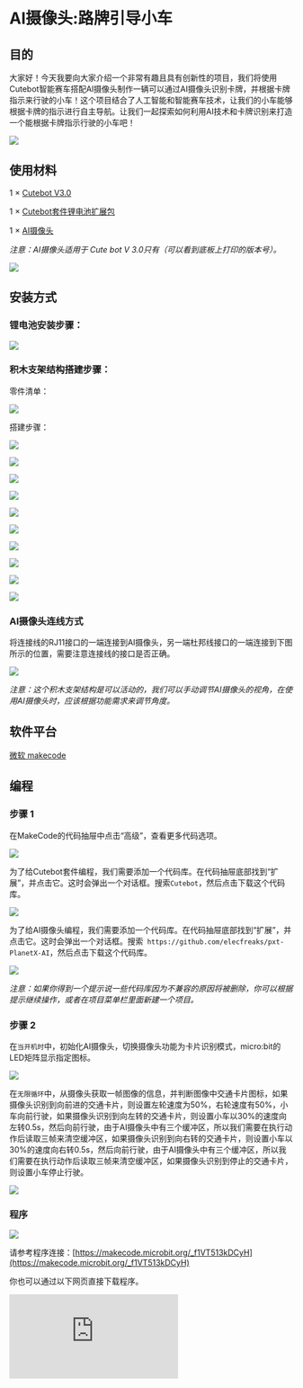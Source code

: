# AI摄像头:路牌引导小车

## 目的

大家好！今天我要向大家介绍一个非常有趣且具有创新性的项目，我们将使用Cutebot智能赛车搭配AI摄像头制作一辆可以通过AI摄像头识别卡牌，并根据卡牌指示来行驶的小车！这个项目结合了人工智能和智能赛车技术，让我们的小车能够根据卡牌的指示进行自主导航。让我们一起探索如何利用AI技术和卡牌识别来打造一个能根据卡牌指示行驶的小车吧！

![](./images/cutebot-case-17-01.png)

## 使用材料

1 × [Cutebot V3.0](https://item.taobao.com/item.htm?ft=t&id=598365555295)

1 × [Cutebot套件锂电池扩展包](https://item.taobao.com/item.htm?ft=t&id=640567252291)

1 × [AI摄像头](https://item.taobao.com/item.htm?ft=t&id=632538261754)

*注意：AI摄像头适用于 Cute bot V 3.0只有（可以看到底板上打印的版本号）。*

![](./images/cutebot-16-04.png)


## 安装方式

### 锂电池安装步骤：

![](./images/cutebot-step-01.png)

### 积木支架结构搭建步骤：

零件清单：

![](./images/cutebot-step-02.png)

搭建步骤：

![](./images/cutebot-step-03.png)

![](./images/cutebot-step-04.png)

![](./images/cutebot-step-05.png)

![](./images/cutebot-step-06.png)

![](./images/cutebot-step-07.png)

![](./images/cutebot-step-08.png)

![](./images/cutebot-step-09.png)

![](./images/cutebot-step-10.png)

![](./images/cutebot-step-11.png)

![](./images/cutebot-step-12.png)


### AI摄像头连线方式

将连接线的RJ11接口的一端连接到AI摄像头，另一端杜邦线接口的一端连接到下图所示的位置，需要注意连接线的接口是否正确。

![](./images/cutebot-step-10.png)

*注意：这个积木支架结构是可以活动的，我们可以手动调节AI摄像头的视角，在使用AI摄像头时，应该根据功能需求来调节角度。*

## 软件平台

[微软 makecode](https://makecode.microbit.org/#)

## 编程

### 步骤 1

在MakeCode的代码抽屉中点击“高级”，查看更多代码选项。

![](./images/cutebot-pk-1.png)

为了给Cutebot套件编程，我们需要添加一个代码库。在代码抽屉底部找到“扩展”，并点击它。这时会弹出一个对话框。搜索`Cutebot`，然后点击下载这个代码库。

![](./images/cutebot-pk-11.png)


为了给AI摄像头编程，我们需要添加一个代码库。在代码抽屉底部找到“扩展”，并点击它。这时会弹出一个对话框。搜索` https://github.com/elecfreaks/pxt-PlanetX-AI`，然后点击下载这个代码库。

![](./images/cutebot-pk-12.png)


*注意：如果你得到一个提示说一些代码库因为不兼容的原因将被删除，你可以根据提示继续操作，或者在项目菜单栏里面新建一个项目。*

### 步骤 2

在`当开机时`中，初始化AI摄像头，切换摄像头功能为卡片识别模式，micro:bit的LED矩阵显示指定图标。

![](./images/case-17-01.png)

在`无限循环`中，从摄像头获取一帧图像的信息，并判断图像中交通卡片图标，如果摄像头识别到向前进的交通卡片，则设置左轮速度为50%，右轮速度有50%，小车向前行驶，如果摄像头识别到向左转的交通卡片，则设置小车以30%的速度向左转0.5s，然后向前行驶，由于AI摄像头中有三个缓冲区，所以我们需要在执行动作后读取三帧来清空缓冲区，如果摄像头识别到向右转的交通卡片，则设置小车以30%的速度向右转0.5s，然后向前行驶，由于AI摄像头中有三个缓冲区，所以我们需要在执行动作后读取三帧来清空缓冲区，如果摄像头识别到停止的交通卡片，则设置小车停止行驶。


![](./images/case-17-02.png)



### 程序

![](./images/case-17-03.png)

请参考程序连接：[https://makecode.microbit.org/_f1VT513kDCyH](https://makecode.microbit.org/_f1VT513kDCyH)

你也可以通过以下网页直接下载程序。

<div
    style={{
        position: 'relative',
        paddingBottom: '60%',
        overflow: 'hidden',
    }}
>
    <iframe
        src="https://makecode.microbit.org/_f1VT513kDCyH"
        frameborder="0"
        sandbox="allow-popups allow-forms allow-scripts allow-same-origin"
        style={{
            position: 'absolute',
            width: '100%',
            height: '100%',
        }}
    />
</div>
---

## 结论

当摄像头识别到向前进的卡片时，小车向前行驶，当摄像头识别到向左转的卡片时，小车向左转弯，然后向前行驶，当摄像头识别到向右转的卡片时，小车向右转弯，然后向前行驶，当摄像头识别到停止的卡片时，小车停止行驶。

![](./images/cutebot-case-17.gif)


## 思考
---

## 常见问题
---
## 相关阅读
---
